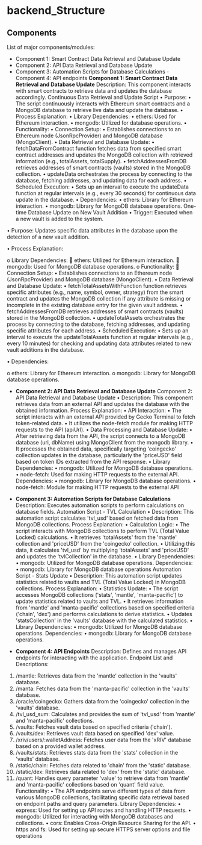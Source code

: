 # backend_Structure
## Components
List of major components/modules:
- Component 1: Smart Contract Data Retrieval and Database Update
- Component 2: API Data Retrieval and Database Update
- Component 3: Automation Scripts for Database Calculations
-Component 4: API endpoints
**Component 1: Smart Contract Data Retrieval and Database Update**
  Description: This component interacts with smart contracts to retrieve data and updates the database accordingly.
  Continuous Data Retrieval and Update Script
•	Purpose:
•	The script continuously interacts with Ethereum smart contracts and a MongoDB database to retrieve live data and update the database.
•	Process Explanation:
•	Library Dependencies:
•	ethers: Used for Ethereum interaction.
•	mongodb: Utilized for database operations.
•	Functionality:
•	Connection Setup:
•	Establishes connections to an Ethereum node (JsonRpcProvider) and MongoDB database (MongoClient).
•	Data Retrieval and Database Update:
•	fetchDataFromContract function fetches data from specified smart contract addresses and updates the MongoDB collection with retrieved information (e.g., totalAssets, totalSupply).
•	fetchAddressesFromDB retrieves addresses of smart contracts (vaults) stored in the MongoDB collection.
•	updateData orchestrates the process by connecting to the database, fetching addresses, and updating data for each address.
•	Scheduled Execution:
•	Sets up an interval to execute the updateData function at regular intervals (e.g., every 30 seconds) for continuous data update in the database.
•	Dependencies:
•	ethers: Library for Ethereum interaction.
•	mongodb: Library for MongoDB database operations.
             One-time Database Update on New Vault Addition
•	Trigger: Executed when a new vault is added to the system.

•	Purpose: Updates specific data attributes in the database upon the detection of a new vault addition.

•	Process Explanation:

o	Library Dependencies:
	ethers: Utilized for Ethereum interaction.
	mongodb: Used for MongoDB database operations.
o	Functionality:
	Connection Setup:
•	Establishes connections to an Ethereum node (JsonRpcProvider) and MongoDB database (MongoClient).
•	Data Retrieval and Database Update:
•	fetchTotalAssetsWithFunction function retrieves specific attributes (e.g., name, symbol, owner, strategy) from the smart contract and updates the MongoDB collection if any attribute is missing or incomplete in the existing database entry for the given vault address.
•	fetchAddressesFromDB retrieves addresses of smart contracts (vaults) stored in the MongoDB collection.
•	updateTotalAssets orchestrates the process by connecting to the database, fetching addresses, and updating specific attributes for each address.
•	Scheduled Execution:
•	Sets up an interval to execute the updateTotalAssets function at regular intervals (e.g., every 10 minutes) for checking and updating data attributes related to new vault additions in the database.

•	Dependencies:

o	ethers: Library for Ethereum interaction.
o	mongodb: Library for MongoDB database operations.

- **Component 2: API Data Retrieval and Database Update**
  Component 2: API Data Retrieval and Database Update
•	Description: This component retrieves data from an external API and updates the database with the obtained information.
Process Explanation:
•	API Interaction:
•	The script interacts with an external API provided by Gecko Terminal to fetch token-related data.
•	It utilizes the node-fetch module for making HTTP requests to the API (apiUrl).
•	Data Processing and Database Update:
•	After retrieving data from the API, the script connects to a MongoDB database (uri, dbName) using MongoClient from the mongodb library.
•	It processes the obtained data, specifically targeting 'coingecko' collection updates in the database, particularly the 'priceUSD' field based on token IDs extracted from the API response.
•	Library Dependencies:
•	mongodb: Utilized for MongoDB database operations.
•	node-fetch: Used for making HTTP requests to the external API.
Dependencies:
•	mongodb: Library for MongoDB database operations.
•	node-fetch: Module for making HTTP requests to the external API

- **Component 3: Automation Scripts for Database Calculations**
  Description: Executes automation scripts to perform calculations on database fields.
Automation Script - TVL Calculation
•	Description: This automation script calculates 'tvl_usd' based on fetched data from MongoDB collections.
Process Explanation:
•	Calculation Logic:
•	The script interacts with MongoDB collections to perform TVL (Total Value Locked) calculations.
•	It retrieves 'totalAssets' from the 'mantle' collection and 'priceUSD' from the 'coingecko' collection.
•	Utilizing this data, it calculates 'tvl_usd' by multiplying 'totalAssets' and 'priceUSD' and updates the 'tvlCollection' in the database.
•	Library Dependencies:
•	mongodb: Utilized for MongoDB database operations.
Dependencies:
•	mongodb: Library for MongoDB database operations
Automation Script - Stats Update
•	Description: This automation script updates statistics related to vaults and TVL (Total Value Locked) in MongoDB collections.
Process Explanation:
•	Statistics Update:
•	The script accesses MongoDB collections ('stats', 'mantle', 'manta-pacific') to update statistics related to vaults and TVL.
•	It retrieves information from 'mantle' and 'manta-pacific' collections based on specified criteria ('chain', 'dex') and performs calculations to derive statistics.
•	Updates 'statsCollection' in the 'vaults' database with the calculated statistics.
•	Library Dependencies:
•	mongodb: Utilized for MongoDB database operations.
Dependencies:
•	mongodb: Library for MongoDB database operations.

- **Component 4: API Endpoints**
  Description: Defines and manages API endpoints for interacting with the application.
  Endpoint List and Descriptions:
1.	/mantle: Retrieves data from the 'mantle' collection in the 'vaults' database.
2.	/manta: Fetches data from the 'manta-pacific' collection in the 'vaults' database.
3.	/oracle/coingecko: Gathers data from the 'coingecko' collection in the 'vaults' database.
4.	/tvl_usd_sum: Calculates and provides the sum of 'tvl_usd' from 'mantle' and 'manta-pacific' collections.
5.	/vaults: Fetches vault data based on specified criteria ('chain').
6.	/vaults/dex: Retrieves vault data based on specified 'dex' value.
7.	/xriv/users/:walletAddress: Fetches user data from the 'xRIV' database based on a provided wallet address.
8.	/vaults/stats: Retrieves stats data from the 'stats' collection in the 'vaults' database.
9.	/static/chain: Fetches data related to 'chain' from the 'static' database.
10.	/static/dex: Retrieves data related to 'dex' from the 'static' database.
11.	/quant: Handles query parameter 'value' to retrieve data from 'mantle' and 'manta-pacific' collections based on 'quant' field value.
Functionality:
•	The API endpoints serve different types of data from various MongoDB collections, facilitating specific data retrieval based on endpoint paths and query parameters.
Library Dependencies:
•	express: Used for setting up API routes and handling HTTP requests.
•	mongodb: Utilized for interacting with MongoDB databases and collections.
•	cors: Enables Cross-Origin Resource Sharing for the API.
•	https and fs: Used for setting up secure HTTPS server options and file operations

